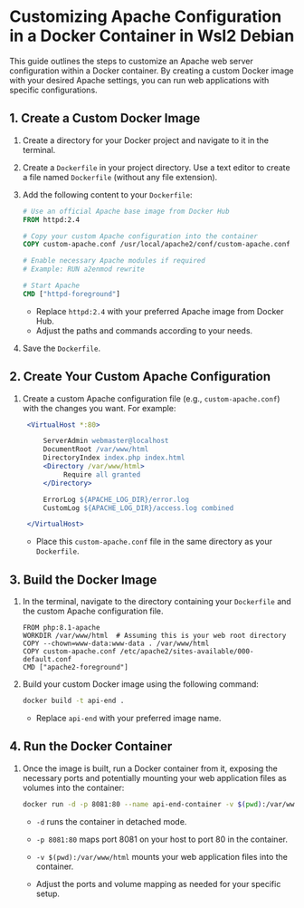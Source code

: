 # Customizing Apache Configuration in a Docker Container in Wsl2 Debian

This guide outlines the steps to customize an Apache web server configuration within a Docker container. By creating a custom Docker image with your desired Apache settings, you can run web applications with specific configurations.

## 1. Create a Custom Docker Image

1. Create a directory for your Docker project and navigate to it in the terminal.

2. Create a `Dockerfile` in your project directory. Use a text editor to create a file named `Dockerfile` (without any file extension).

3. Add the following content to your `Dockerfile`:

   ```Dockerfile
   # Use an official Apache base image from Docker Hub
   FROM httpd:2.4

   # Copy your custom Apache configuration into the container
   COPY custom-apache.conf /usr/local/apache2/conf/custom-apache.conf

   # Enable necessary Apache modules if required
   # Example: RUN a2enmod rewrite

   # Start Apache
   CMD ["httpd-foreground"]
   ```

   - Replace `httpd:2.4` with your preferred Apache image from Docker Hub.
   - Adjust the paths and commands according to your needs.

4. Save the `Dockerfile`.

## 2. Create Your Custom Apache Configuration

1. Create a custom Apache configuration file (e.g., `custom-apache.conf`) with the changes you want. For example:

   ```apache
    <VirtualHost *:80>

        ServerAdmin webmaster@localhost
        DocumentRoot /var/www/html
        DirectoryIndex index.php index.html
        <Directory /var/www/html>
             Require all granted
        </Directory>

        ErrorLog ${APACHE_LOG_DIR}/error.log
        CustomLog ${APACHE_LOG_DIR}/access.log combined

    </VirtualHost>
   ```

   - Place this `custom-apache.conf` file in the same directory as your `Dockerfile`.

## 3. Build the Docker Image

1. In the terminal, navigate to the directory containing your `Dockerfile` and the custom Apache configuration file.
   ```
   FROM php:8.1-apache
   WORKDIR /var/www/html  # Assuming this is your web root directory
   COPY --chown=www-data:www-data . /var/www/html
   COPY custom-apache.conf /etc/apache2/sites-available/000-default.conf
   CMD ["apache2-foreground"]
   ```

2. Build your custom Docker image using the following command:

   ```bash
   docker build -t api-end .
   ```

   - Replace `api-end` with your preferred image name.

## 4. Run the Docker Container

1. Once the image is built, run a Docker container from it, exposing the necessary ports and potentially mounting your web application files as volumes into the container:

   ```bash
   docker run -d -p 8081:80 --name api-end-container -v $(pwd):/var/www/html api-end
   ```

   - `-d` runs the container in detached mode.
   - `-p 8081:80` maps port 8081 on your host to port 80 in the container.
   - `-v $(pwd):/var/www/html` mounts your web application files into the container.

   - Adjust the ports and volume mapping as needed for your specific setup.

